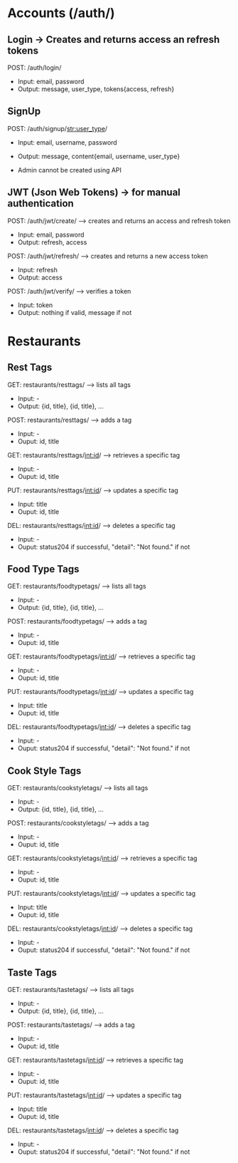 # Accounts (/auth/)
## Login -> Creates and returns access an refresh tokens
POST: /auth/login/
* Input: email, password
* Output: message, user_type, tokens{access, refresh}

## SignUp
POST: /auth/signup/<str:user_type>/
* Input: email, username, password
* Output: message, content{email, username, user_type}

* Admin cannot be created using API

## JWT (Json Web Tokens) -> for manual authentication
POST: /auth/jwt/create/ --> creates and returns an access and refresh token
* Input: email, password
* Output: refresh, access

POST: /auth/jwt/refresh/ --> creates and returns a new access token
* Input: refresh
* Output: access

POST: /auth/jwt/verify/ --> verifies a token
* Input: token
* Output: nothing if valid, message if not

# Restaurants
## Rest Tags
GET: restaurants/resttags/ --> lists all tags
* Input: -
* Output: {id, title}, {id, title}, ...

POST: restaurants/resttags/ --> adds a tag
* Input: -
* Ouput: id, title

GET: restaurants/resttags/<int:id>/ --> retrieves a specific tag
* Input: -
* Ouput: id, title

PUT: restaurants/resttags/<int:id>/ --> updates a specific tag
* Input: title
* Ouput: id, title

DEL: restaurants/resttags/<int:id>/ --> deletes a specific tag
* Input: -
* Ouput: status204 if successful, "detail": "Not found." if not

## Food Type Tags
GET: restaurants/foodtypetags/ --> lists all tags
* Input: -
* Output: {id, title}, {id, title}, ...

POST: restaurants/foodtypetags/ --> adds a tag
* Input: -
* Ouput: id, title

GET: restaurants/foodtypetags/<int:id>/ --> retrieves a specific tag
* Input: -
* Ouput: id, title

PUT: restaurants/foodtypetags/<int:id>/ --> updates a specific tag
* Input: title
* Ouput: id, title

DEL: restaurants/foodtypetags/<int:id>/ --> deletes a specific tag
* Input: -
* Ouput: status204 if successful, "detail": "Not found." if not


## Cook Style Tags
GET: restaurants/cookstyletags/ --> lists all tags
* Input: -
* Output: {id, title}, {id, title}, ...

POST: restaurants/cookstyletags/ --> adds a tag
* Input: -
* Ouput: id, title

GET: restaurants/cookstyletags/<int:id>/ --> retrieves a specific tag
* Input: -
* Ouput: id, title

PUT: restaurants/cookstyletags/<int:id>/ --> updates a specific tag
* Input: title
* Ouput: id, title

DEL: restaurants/cookstyletags/<int:id>/ --> deletes a specific tag
* Input: -
* Ouput: status204 if successful, "detail": "Not found." if not


## Taste Tags
GET: restaurants/tastetags/ --> lists all tags
* Input: -
* Output: {id, title}, {id, title}, ...

POST: restaurants/tastetags/ --> adds a tag
* Input: -
* Ouput: id, title

GET: restaurants/tastetags/<int:id>/ --> retrieves a specific tag
* Input: -
* Ouput: id, title

PUT: restaurants/tastetags/<int:id>/ --> updates a specific tag
* Input: title
* Ouput: id, title

DEL: restaurants/tastetags/<int:id>/ --> deletes a specific tag
* Input: -
* Ouput: status204 if successful, "detail": "Not found." if not